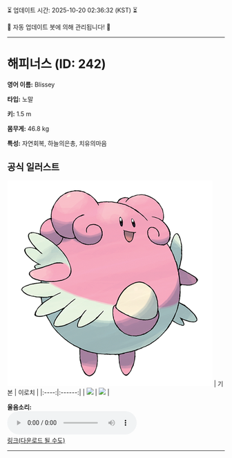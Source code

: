 
⏳ 업데이트 시간: 2025-10-20 02:36:32 (KST) ⏳

🤖 자동 업데이트 봇에 의해 관리됩니다! 🤖

---

# 해피너스 (ID: 242)
**영어 이름:** Blissey

**타입:** 노말

**키:** 1.5 m

**몸무게:** 46.8 kg

**특성:** 자연회복, 하늘의은총, 치유의마음

## 공식 일러스트
![](https://raw.githubusercontent.com/PokeAPI/sprites/master/sprites/pokemon/other/official-artwork/242.png)
| 기본 | 이로치 |
|:----:|:------:|
| <img src="http://play.pokemonshowdown.com/sprites/ani/blissey.gif" width="200"> | <img src="http://play.pokemonshowdown.com/sprites/ani-shiny/blissey.gif" width="200"> |

**울음소리:**<br><audio controls src="https://raw.githubusercontent.com/PokeAPI/cries/main/cries/pokemon/latest/242.ogg"></audio><br> [링크(다운로드 될 수도)](https://raw.githubusercontent.com/PokeAPI/cries/main/cries/pokemon/latest/242.ogg)


---
